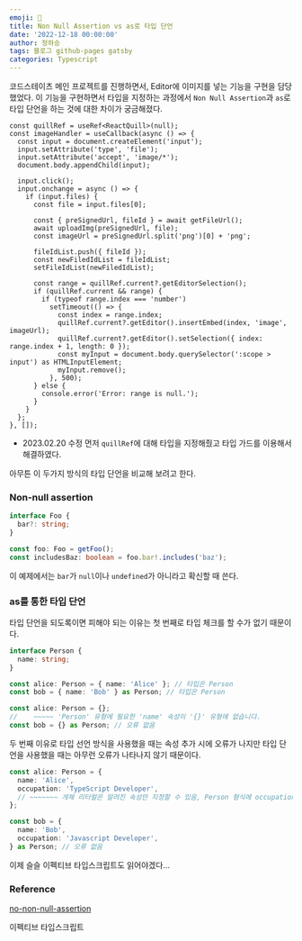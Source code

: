 ```yaml
---
emoji: 🔮
title: Non Null Assertion vs as로 타입 단언
date: '2022-12-18 00:00:00'
author: 정하승
tags: 블로그 github-pages gatsby
categories: Typescript
---
```


코드스테이츠 메인 프로젝트를 진행하면서, Editor에 이미지를 넣는 기능을 구현을 담당했었다. 이 기능을 구현하면서 타입을 지정하는 과정에서 `Non Null Assertion`과 `as`로 타입 단언을 하는 것에 대한 차이가 궁금해졌다.

```tsx
const quillRef = useRef<ReactQuill>(null);
const imageHandler = useCallback(async () => {
  const input = document.createElement('input');
  input.setAttribute('type', 'file');
  input.setAttribute('accept', 'image/*');
  document.body.appendChild(input);

  input.click();
  input.onchange = async () => {
    if (input.files) {
      const file = input.files[0];

      const { preSignedUrl, fileId } = await getFileUrl();
      await uploadImg(preSignedUrl, file);
      const imageUrl = preSignedUrl.split('png')[0] + 'png';

      fileIdList.push({ fileId });
      const newFiledIdList = fileIdList;
      setFileIdList(newFiledIdList);

      const range = quillRef.current?.getEditorSelection();
      if (quillRef.current && range) {
        if (typeof range.index === 'number')
          setTimeout(() => {
            const index = range.index;
            quillRef.current?.getEditor().insertEmbed(index, 'image', imageUrl);
            quillRef.current?.getEditor().setSelection({ index: range.index + 1, length: 0 });
            const myInput = document.body.querySelector(':scope > input') as HTMLInputElement;
            myInput.remove();
          }, 500);
      } else {
        console.error('Error: range is null.');
      }
    }
  };
}, []);
```

- 2023.02.20 수정
  먼저 `quillRef`에 대해 타입을 지정해줬고 타입 가드를 이용해서 해결하였다.

아무튼 이 두가지 방식의 타입 단언을 비교해 보려고 한다.

### Non-null assertion

```ts
interface Foo {
  bar?: string;
}

const foo: Foo = getFoo();
const includesBaz: boolean = foo.bar!.includes('baz');
```

이 예제에서는 `bar`가 `null`이나 `undefined`가 아니라고 확신할 때 쓴다.

### as를 통한 타입 단언

타입 단언을 되도록이면 피해야 되는 이유는 첫 번째로 타입 체크를 할 수가 없기 때문이다.

```ts
interface Person {
  name: string;
}

const alice: Person = { name: 'Alice' }; // 타입은 Person
const bob = { name: 'Bob' } as Person; // 타입은 Person

const alice: Person = {};
//    ~~~~~ 'Person' 유형에 필요한 'name' 속성이 '{}' 유형에 없습니다.
const bob = {} as Person; // 오류 없음
```

두 번째 이유로 타입 선언 방식을 사용했을 때는 속성 추가 시에 오류가 나지만 타입 단언을 사용했을 때는 아무런 오류가 나타나지 않기 때문이다.

```ts
const alice: Person = {
  name: 'Alice',
  occupation: 'TypeScript Developer',
  // ~~~~~~~ 개체 리터럴은 알려진 속성만 지정할 수 있음, Person 형식에 occupation이 없습니다.
};

const bob = {
  name: 'Bob',
  occupation: 'Javascript Developer',
} as Person; // 오류 없음
```

이제 슬슬 이펙티브 타입스크립트도 읽어야겠다...

### Reference

<a href='https://github.com/typescript-eslint/typescript-eslint/blob/main/packages/eslint-plugin/docs/rules/no-non-null-assertion.md'>no-non-null-assertion</a>

이펙티브 타입스크립트
